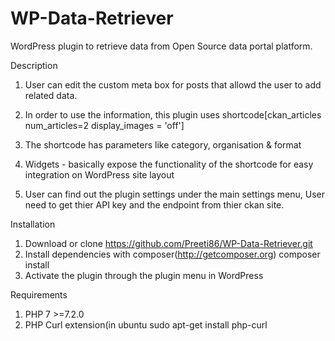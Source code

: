 # WP-Data-Retriever
WordPress plugin to retrieve data from Open Source data portal platform. 

Description

1) User can edit the custom meta box for posts that allowd the user to add related data.

2) In order to use the information, this plugin uses shortcode[ckan_articles num_articles=2 display_images = 'off']

3) The shortcode has parameters like category, organisation & format

4) Widgets - basically expose the functionality of the shortcode for easy integration on WordPress site layout

5) User can find out the plugin settings under the main settings menu, User need to get thier API key and the endpoint from thier ckan site.


Installation
1) Download or clone https://github.com/Preeti86/WP-Data-Retriever.git
2) Install dependencies with composer(http://getcomposer.org) composer install
3) Activate the plugin through the plugin menu in WordPress

Requirements
1) PHP 7 >=7.2.0
2) PHP Curl extension(in ubuntu sudo apt-get install php-curl
